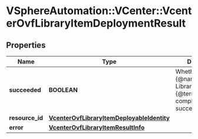 # VSphereAutomation::VCenter::VcenterOvfLibraryItemDeploymentResult

## Properties
Name | Type | Description | Notes
------------ | ------------- | ------------- | -------------
**succeeded** | **BOOLEAN** | Whether the {@name LibraryItem#deploy} {@term operation} completed successfully. | 
**resource_id** | [**VcenterOvfLibraryItemDeployableIdentity**](VcenterOvfLibraryItemDeployableIdentity.md) |  | [optional] 
**error** | [**VcenterOvfLibraryItemResultInfo**](VcenterOvfLibraryItemResultInfo.md) |  | [optional] 


